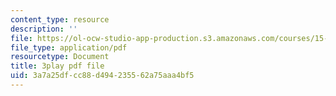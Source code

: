 ```yaml
---
content_type: resource
description: ''
file: https://ol-ocw-studio-app-production.s3.amazonaws.com/courses/15-071-the-analytics-edge-spring-2017/3a7a25dfcc88d494235562a75aaa4bf5_pj_Ro7sFpUE.pdf
file_type: application/pdf
resourcetype: Document
title: 3play pdf file
uid: 3a7a25df-cc88-d494-2355-62a75aaa4bf5
---
```


